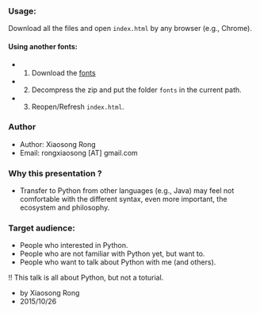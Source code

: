 ### Usage:

Download all the files and open `index.html` by any browser (e.g., Chrome).

#### Using another fonts:

* 1. Download the [fonts](https://www.dropbox.com/s/lel0mpn9uqdiy9g/fonts.zip?dl=0)
* 2. Decompress the zip and put the folder `fonts` in the current path.
* 3. Reopen/Refresh `index.html`.


### Author

* Author: Xiaosong Rong
* Email: rongxiaosong [AT] gmail.com


### Why this presentation ?

* Transfer to Python from other languages (e.g., Java) may feel not comfortable with
the different syntax, even more important, the ecosystem and philosophy.

### Target audience:

* People who interested in Python.
* People who are not familiar with Python yet, but want to.
* People who want to talk about Python with me (and others).

!! This talk is all about Python, but not a toturial.

- by Xiaosong Rong
- 2015/10/26
